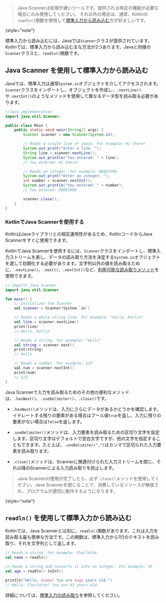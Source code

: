 [//]: # (title: 標準入力)

> Java Scannerは処理が遅いツールです。提供される特定の機能が必要な場合にのみ使用してください。
> それ以外の場合は、通常、Kotlinの`readln()`関数を使用して[標準入力から読み込む](basic-syntax.md#read-from-the-standard-input)方が好ましいです。
>
{style="note"}

標準入力から読み込むには、Javaでは`Scanner`クラスが提供されています。Kotlinでは、標準入力から読み込む主な方法が2つあります。Javaと同様の`Scanner`クラスと、`readln()`関数です。

## Java Scanner を使用して標準入力から読み込む

Javaでは、標準入力は通常`System.in`オブジェクトを介してアクセスされます。`Scanner`クラスをインポートし、オブジェクトを作成し、`.nextLine()`や`.nextInt()`のようなメソッドを使用して異なるデータ型を読み取る必要があります。

```java
//Java implementation
import java.util.Scanner;

public class Main {
    public static void main(String[] args) {
        Scanner scanner = new Scanner(System.in);

        // Reads a single line of input. For example: Hi there!
        System.out.print("Enter a line: ");
        String line = scanner.nextLine();
        System.out.println("You entered: " + line);
        // You entered: Hi there!

        // Reads an integer. For example: 08081990
        System.out.print("Enter an integer: ");
        int number = scanner.nextInt();
        System.out.println("You entered: " + number);
        // You entered: 08081990

        scanner.close();
    }
}
```

### KotlinでJava Scannerを使用する

KotlinはJavaライブラリとの相互運用性があるため、KotlinコードからJava Scannerをすぐに使用できます。

KotlinでJava Scannerを使用するには、`Scanner`クラスをインポートし、標準入力ストリームを表し、データの読み取り方法を決定する`System.in`オブジェクトを渡して初期化する必要があります。文字列以外の値を読み取るために、`.nextLine()`、`.next()`、`.nextInt()`など、[利用可能な読み取りメソッド](https://docs.oracle.com/javase/8/docs/api/java/util/Scanner.html)を使用できます。

```kotlin
// Imports Java Scanner
import java.util.Scanner

fun main() {
    // Initializes the Scanner
    val scanner = Scanner(System.`in`)

    // Reads a whole string line. For example: "Hello, Kotlin"
    val line = scanner.nextLine()
    print(line)
    // Hello, Kotlin

    // Reads a string. For example: "Hello"
    val string = scanner.next()
    print(string)
    // Hello

    // Reads a number. For example: 123
    val num = scanner.nextInt()
    print(num)
    // 123
}
```

Java Scannerで入力を読み取るためのその他の便利なメソッドは、`.hasNext()`、`.useDelimiter()`、`.close()`です。

*   `.hasNext()`メソッドは、入力にさらにデータがあるかどうかを確認します。イテレートする残りの要素がある場合はブール値`true`を返し、入力に残りの要素がない場合は`false`を返します。

*   `.useDelimiter()`メソッドは、入力要素を読み取るための区切り文字を設定します。区切り文字はデフォルトで空白文字ですが、他の文字を指定することもできます。たとえば、`.useDelimiter(",")`はカンマで区切られた入力要素を読み取ります。

*   `.close()`メソッドは、Scannerに関連付けられた入力ストリームを閉じ、それ以降のScannerによる入力読み取りを防止します。

> Java Scannerの使用が完了したら、必ず`.close()`メソッドを使用してください。Java Scannerを閉じることで、消費しているリソースが解放され、プログラムが適切に動作するようになります。
>
{style="note"}

## `readln()` を使用して標準入力から読み込む

Kotlinでは、Java Scannerとは別に、`readln()`関数があります。これは入力を読み取る最も簡単な方法です。この関数は、標準入力から1行のテキストを読み取り、それを文字列として返します。

```kotlin
// Reads a string. For example: Charlotte
val name = readln()

// Reads a string and converts it into an integer. For example: 43
val age = readln().toInt()

println("Hello, $name! You are $age years old.")
// Hello, Charlotte! You are 43 years old.
```

詳細については、[標準入力の読み取り](read-standard-input.md)を参照してください。